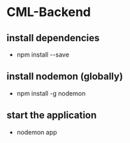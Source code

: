 # CML-Backend

## install dependencies
- npm install --save

## install nodemon (globally)
- npm install -g nodemon

## start the application
- nodemon app
